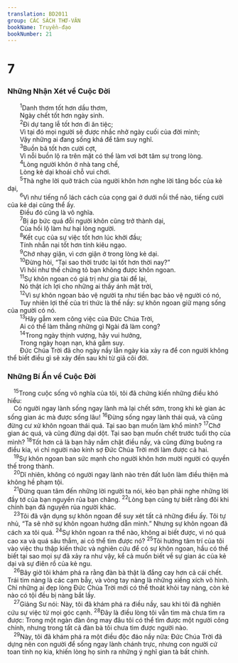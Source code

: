 ```yaml
---
translation: BD2011
group: CÁC SÁCH THƠ-VĂN
bookName: Truyền-đạo 
bookNumber: 21
---
```


<div class="title"><h1>7</h1><h3>Những Nhận Xét về Cuộc Ðời</h3></div>
<span class="verse tr_7_1">  <sup>1</sup>Danh thơm tốt hơn dầu thơm,<br/>  Ngày chết tốt hơn ngày sinh.<br/></span>
<span class="verse tr_7_2">  <sup>2</sup>Ði dự tang lễ tốt hơn đi ăn tiệc;<br/>  Vì tại đó mọi người sẽ được nhắc nhở ngày cuối của đời mình;<br/>  Vậy những ai đang sống khá để tâm suy nghĩ.<br/></span>
<span class="verse tr_7_3">  <sup>3</sup>Buồn bã tốt hơn cười cợt,<br/>  Vì nỗi buồn lộ ra trên mặt có thể làm vơi bớt tâm sự trong lòng.<br/></span>
<span class="verse tr_7_4">  <sup>4</sup>Lòng người khôn ở nhà tang chế,<br/>  Lòng kẻ dại khoái chỗ vui chơi.<br/></span>
<span class="verse tr_7_5">  <sup>5</sup>Thà nghe lời quở trách của người khôn hơn nghe lời tâng bốc của kẻ dại,<br/></span>
<span class="verse tr_7_6">  <sup>6</sup>Vì như tiếng nổ lách cách của cọng gai ở dưới nồi thể nào, tiếng cười của kẻ dại cũng thể ấy.<br/>  Ðiều đó cũng là vô nghĩa.<br/></span>
<span class="verse tr_7_7">  <sup>7</sup>Bị áp bức quá đỗi người khôn cũng trở thành dại,<br/>  Của hối lộ làm hư hại lòng người.<br/></span>
<span class="verse tr_7_8">  <sup>8</sup>Kết cục của sự việc tốt hơn lúc khởi đầu;<br/>  Tính nhẫn nại tốt hơn tính kiêu ngạo.<br/></span>
<span class="verse tr_7_9">  <sup>9</sup>Chớ nhạy giận, vì cơn giận ở trong lòng kẻ dại.<br/></span>
<span class="verse tr_7_10">  <sup>10</sup>Ðừng hỏi, “Tại sao thời trước lại tốt hơn thời nay?” <br/>  Vì hỏi như thế chứng tỏ bạn không được khôn ngoan.<br/></span>
<span class="verse tr_7_11">  <sup>11</sup>Sự khôn ngoan có giá trị như gia tài để lại,<br/>  Nó thật ích lợi cho những ai thấy ánh mặt trời,<br/></span>
<span class="verse tr_7_12">  <sup>12</sup>Vì sự khôn ngoan bảo vệ người ta như tiền bạc bảo vệ người có nó,<br/>  Tuy nhiên lợi thế của tri thức là thế nầy: sự khôn ngoan giữ mạng sống của người có nó.<br/></span>
<span class="verse tr_7_13">  <sup>13</sup>Hãy gẫm xem công việc của Ðức Chúa Trời,<br/>  Ai có thể làm thẳng những gì Ngài đã làm cong?<br/></span>
<span class="verse tr_7_14">  <sup>14</sup>Trong ngày thịnh vượng, hãy vui hưởng,<br/>  Trong ngày hoạn nạn, khá gẫm suy.<br/>  Ðức Chúa Trời đã cho ngày nầy lẫn ngày kia xảy ra để con người không thể biết điều gì sẽ xảy đến sau khi từ giã cõi đời.<br/></span>
<div class="title"><h3>Những Bí Ẩn về Cuộc Ðời</h3></div>
<span class="verse tr_7_15"> <sup>15</sup>Trong cuộc sống vô nghĩa của tôi, tôi đã chứng kiến những điều khó hiểu:<br/> Có người ngay lành sống ngay lành mà lại chết sớm, trong khi kẻ gian ác sống gian ác mà được sống lâu! </span>
<span class="verse tr_7_16"><sup>16</sup>Ðừng sống ngay lành thái quá, và cũng đừng cư xử khôn ngoan thái quá. Tại sao bạn muốn làm khổ mình? </span>
<span class="verse tr_7_17"><sup>17</sup>Chớ gian ác quá, và cũng đừng dại dột. Tại sao bạn muốn chết trước tuổi thọ của mình? </span>
<span class="verse tr_7_18"><sup>18</sup>Tốt hơn cả là bạn hãy nắm chặt điều nầy, và cũng đừng buông ra điều kia, vì chỉ người nào kính sợ Ðức Chúa Trời mới làm được cả hai.<br/></span>
<span class="verse tr_7_19"> <sup>19</sup>Sự khôn ngoan ban sức mạnh cho người khôn hơn mười người có quyền thế trong thành.<br/></span>
<span class="verse tr_7_20"> <sup>20</sup>Dĩ nhiên, không có người ngay lành nào trên đất luôn làm điều thiện mà không hề phạm tội.<br/></span>
<span class="verse tr_7_21"> <sup>21</sup>Ðừng quan tâm đến những lời người ta nói, kẻo bạn phải nghe những lời đầy tớ của bạn nguyền rủa bạn chăng. </span>
<span class="verse tr_7_22"><sup>22</sup>Lòng bạn cũng tự biết rằng đôi khi chính bạn đã nguyền rủa người khác.<br/></span>
<span class="verse tr_7_23"> <sup>23</sup>Tôi đã vận dụng sự khôn ngoan để suy xét tất cả những điều ấy. Tôi tự nhủ, “Ta sẽ nhờ sự khôn ngoan hướng dẫn mình.” Nhưng sự khôn ngoan đã cách xa tôi quá. </span>
<span class="verse tr_7_24"><sup>24</sup>Sự khôn ngoan ra thể nào, không ai biết được, vì nó quá cao xa và quá sâu thẳm, ai có thể tìm được nó? </span>
<span class="verse tr_7_25"><sup>25</sup>Tôi hướng tâm trí của tôi vào việc thu thập kiến thức và nghiên cứu để có sự khôn ngoan, hầu có thể biết tại sao mọi sự đã xảy ra như vậy, kể cả muốn biết về sự gian ác của kẻ dại và sự điên rồ của kẻ ngu.<br/></span>
<span class="verse tr_7_26"> <sup>26</sup>Bây giờ tôi khám phá ra rằng đàn bà thật là đắng cay hơn cả cái chết. Trái tim nàng là các cạm bẫy, và vòng tay nàng là những xiềng xích vô hình. Chỉ những ai đẹp lòng Ðức Chúa Trời mới có thể thoát khỏi tay nàng, còn kẻ nào có tội đều bị nàng bắt lấy.<br/></span>
<span class="verse tr_7_27"> <sup>27</sup>Giảng Sư nói: Này, tôi đã khám phá ra điều nầy, sau khi tôi đã nghiên cứu sự việc từ mọi góc cạnh. </span>
<span class="verse tr_7_28"><sup>28</sup>Ðây là điều lòng tôi vẫn tìm mà chưa tìm ra được: Trong một ngàn đàn ông may đâu tôi có thể tìm được một người công chính, nhưng trong tất cả đàn bà tôi chưa tìm được người nào.<br/></span>
<span class="verse tr_7_29"> <sup>29</sup>Này, tôi đã khám phá ra một điều độc đáo nầy nữa: Ðức Chúa Trời đã dựng nên con người để sống ngay lành chánh trực, nhưng con người cứ toan tính nọ kia, khiến lòng họ sinh ra những ý nghĩ gian tà bất chính.<br/></span>
